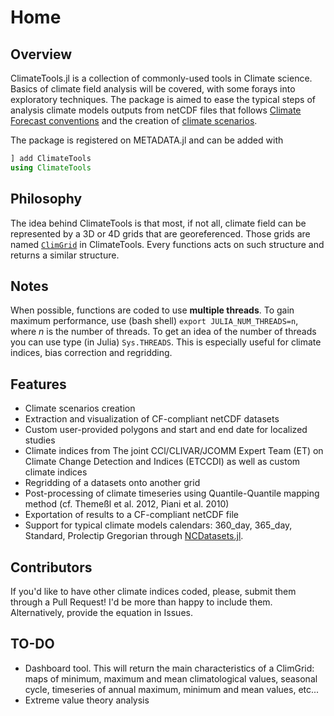 # Home

## Overview

ClimateTools.jl is a collection of commonly-used tools in Climate science. Basics of climate field analysis will be covered, with some forays into exploratory techniques. The package is aimed to ease the typical steps of analysis climate models outputs from netCDF files that follows [Climate Forecast conventions](http://cfconventions.org/) and the creation of [climate scenarios](https://www.ouranos.ca/publication-scientifique/Guidebook-2016.pdf).

The package is registered on METADATA.jl and can be added with
```julia
] add ClimateTools
using ClimateTools
```

## Philosophy

The idea behind ClimateTools is that most, if not all, climate field can be represented by a 3D or 4D grids that are georeferenced. Those grids are named [`ClimGrid`](@ref) in ClimateTools. Every functions acts on such structure and returns a similar structure.

## Notes

When possible, functions are coded to use **multiple threads**. To gain maximum performance, use (bash shell) `export JULIA_NUM_THREADS=n`, where _n_ is the number of threads. To get an idea of the number of threads you can use type (in Julia) `Sys.THREADS`. This is especially useful for climate indices, bias correction and regridding.

## Features

* Climate scenarios creation
* Extraction and visualization of CF-compliant netCDF datasets
* Custom user-provided polygons and start and end date for localized studies
* Climate indices from The joint CCl/CLIVAR/JCOMM Expert Team (ET) on Climate Change Detection and Indices (ETCCDI) as well as custom climate indices
* Regridding of a datasets onto another grid
* Post-processing of climate timeseries using Quantile-Quantile mapping method (cf. Themeßl et al. 2012, Piani et al. 2010)
* Exportation of results to a CF-compliant netCDF file
* Support for typical climate models calendars: 360_day, 365_day, Standard, Prolectip Gregorian through [NCDatasets.jl](https://github.com/Alexander-Barth/NCDatasets.jl).

## Contributors

If you'd like to have other climate indices coded, please, submit them through a Pull Request! I'd be more than happy to include them. Alternatively, provide the equation in Issues.

## TO-DO

* Dashboard tool. This will return the main characteristics of a ClimGrid: maps of minimum, maximum and mean climatological values, seasonal cycle, timeseries of annual maximum, minimum and mean values, etc...
* Extreme value theory analysis
